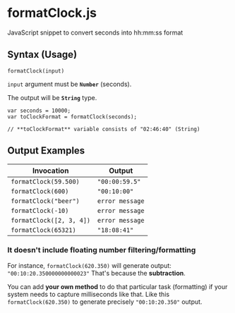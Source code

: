 # formatClock.js
JavaScript snippet to convert seconds into hh:mm:ss format

## Syntax (Usage)
```
formatClock(input)
```

`input` argument must be **`Number`** (seconds).

The output will be **`String`** type.

```
var seconds = 10000;
var toClockFormat = formatClock(seconds);

// **toClockFormat** variable consists of "02:46:40" (String)
```


## Output Examples

Invocation  | Output
------------- | -------------
`formatClock(59.500)`  | `"00:00:59.5"`
`formatClock(600)`  | `"00:10:00"`
`formatClock("beer")` | `error message`
`formatClock(-10)` | `error message`
`formatClock([2, 3, 4])` | `error message`
`formatClock(65321)` | `"18:08:41"`

### It doesn't include floating number filtering/formatting

For instance, `formatClock(620.350)` will generate output: `"00:10:20.350000000000023"`
That's because the **subtraction**.

You can add **your own method** to do that particular task (formatting) if your system needs to capture milliseconds like that. Like this `formatClock(620.350)` to generate precisely `"00:10:20.350"` output.
